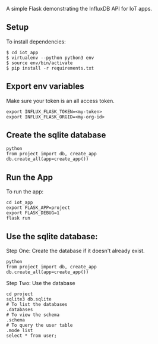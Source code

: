 A simple Flask demonstrating the InfluxDB API for IoT apps.

## Setup

To install dependencies:

```
$ cd iot_app
$ virtualenv --python python3 env
$ source env/bin/activate
$ pip install -r requirements.txt
```
## Export env variables
Make sure your token is an all access token. 
```
export INFLUX_FLASK_TOKEN=<my-token>
export INFLUX_FLASK_ORGID=<my-org-id>
```

## Create the sqlite database
```
python 
from project import db, create_app
db.create_all(app=create_app())
```

## Run the App

To run the app:

```
cd iot_app
export FLASK_APP=project
export FLASK_DEBUG=1
flask run
```

## Use the sqlite database: 

Step One:
Create the database if it doesn't already exist.
```
python 
from project import db, create_app
db.create_all(app=create_app())
```

Step Two:
Use the database
```
cd project
sqlite3 db.sqlite
# To list the databases 
.databases
# To view the schema 
.schema
# To query the user table
.mode list 
select * from user;
```
